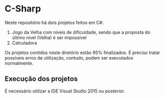 # C-Sharp

Neste repositório há dois projetos feitos em C#:
1. Jogo da Velha com níveis de dificuldade, sendo que a proposta do último nível (Velha)  é ser impossível
2. Calculadora

Os projetos contidos neste diretório estão 95% finalizados. É preciso tratar possíveis erros de utilização, contudo, podem ser executados normalmente.

## Execução dos projetos
É necessário utilizar a IDE Visual Studio 2015 ou posterior.







